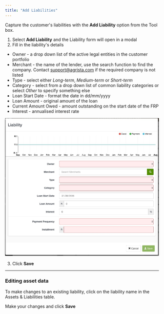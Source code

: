 ```yaml
---
title: "Add Liabilities"
---
```


Capture the customer's liabilities with the **Add Liability** option from the Tool box.

1. Select **Add Liability** and the Liability form will open in a modal
2. Fill in the liability's details
  - Owner - a drop down list of the active legal entities in the customer portfolio
  - Merchant - the name of the lender, use the search function to find the company. Contact support@agrista.com if the required company is not listed
  - Type - select either *Long-term*, *Medium-term* or *Short-term*
  - Category - select from a drop down list of common liability categories or select *Other* to specify something else
  - Loan Start Date - format the date in dd/mm/yyyy
  - Loan Amount - original amount of the loan
  - Current Amount Owed - amount outstanding on the start date of the FRP
  - Interest - annualised interest rate

![Add asset form](images/add_liability.jpg)

3. Click **Save**

------

### Editing asset data

To make changes to an existing liability, click on the liability name in the Assets & Liabilities table. 

Make your changes and click **Save**

